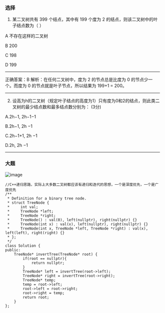 ### 选择
1. 某二叉树共有 399 个结点，其中有 199 个度为 2 的结点，则该二叉树中的叶子结点数为（ ）

A 不存在这样的二叉树

B 200

C 198

D 199

______
正确答案：B
解析：在任何二叉树中，度为 2 的节点总是比度为 0 的节点少一个。而度为 0 的节点就是叶子节点，所以结果为 199+1 = 200。

______

2. 设高为h的二叉树（规定叶子结点的高度为1）只有度为0和2的结点，则此类二叉树的最少结点数和最多结点数分别为： (3分)

 A.2h−1, 2h−1​​−1
 
 B.2h−1, 2h ​​−1
 
 C.2h−1+1, 2h ​​−1
 
 D.2h, 2h​​ −1

______


### 大题

![image](https://github.com/xixisherry/datastructure/assets/136421219/2e5e3ad4-de3e-4a9c-aca2-a395554bc180)

```
//C++递归思路，实际上大多数二叉树都应该有递归和迭代的思想，一个是深度优先，一个是广度优先
/**
 * Definition for a binary tree node.
 * struct TreeNode {
 *     int val;
 *     TreeNode *left;
 *     TreeNode *right;
 *     TreeNode() : val(0), left(nullptr), right(nullptr) {}
 *     TreeNode(int x) : val(x), left(nullptr), right(nullptr) {}
 *     TreeNode(int x, TreeNode *left, TreeNode *right) : val(x), left(left), right(right) {}
 * };
 */
class Solution {
public:
    TreeNode* invertTree(TreeNode* root) {
        if(root == nullptr){
            return nullptr;
        }
        TreeNode* left = invertTree(root->left);
        TreeNode* right = invertTree(root->right);
        TreeNode* temp;
        temp = root->left;
        root->left = root->right;
        root->right = temp;
        return root;
    }
};
```
